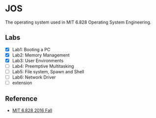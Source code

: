 # JOS

The operating system used in MIT 6.828 Operating System Engineering.

## Labs

- [x] Lab1: Booting a PC
- [x] Lab2: Memory Management
- [x] Lab3: User Environments
- [ ] Lab4: Preemptive Multitasking
- [ ] Lab5: File system, Spawn and Shell
- [ ] Lab6: Network Driver
- [ ] extension

## Reference

- [MIT 6.828 2016 Fall](https://pdos.csail.mit.edu/6.828/2016/)
